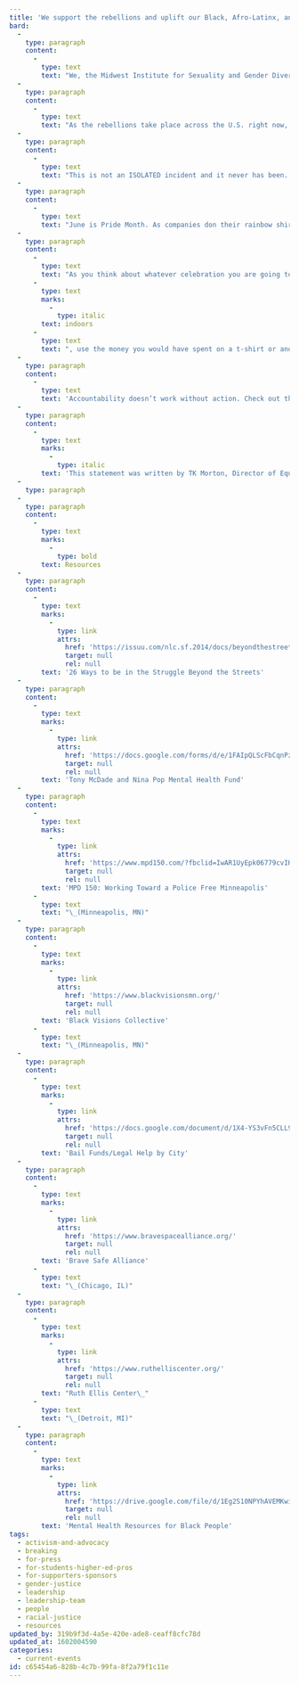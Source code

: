 ```yaml
---
title: 'We support the rebellions and uplift our Black, Afro-Latinx, and Afro-Indigenous siblings'
bard:
  -
    type: paragraph
    content:
      -
        type: text
        text: "We, the Midwest Institute for Sexuality and Gender Diversity, support the rebellions happening across the country and we are here to uplift our Black, Afro-Latinx, and Afro-Indigenous siblings.\_"
  -
    type: paragraph
    content:
      -
        type: text
        text: "As the rebellions take place across the U.S. right now, we need to note that some of the most violent acts by police happen right here in the Midwest. We have some of the worst places to live for Black people, especially Black Queer and Trans people. As a majority white queer organization we have a responsibility to hold ourselves and our community accountable.\_"
  -
    type: paragraph
    content:
      -
        type: text
        text: "This is not an ISOLATED incident and it never has been. The historical role of police in America is and always has been to oppress Black bodies. Slave catchers are police, KKK are police, your racist uncles are police, your liberal sisters are police. They may have the best of intentions, but we have seen time and time again that police are not held accountable and steal billions of dollars away from communities in the name of “safety.\" That money could be put into education, housing, confronting food deserts, but instead it is put toward “fancy police academies” and expanding jails to house more Black, Brown, and Indigenous people.\_"
  -
    type: paragraph
    content:
      -
        type: text
        text: "June is Pride Month. As companies don their rainbow shirts, sandals, bags, and other merchandise asking for your dollar, remember that we wouldn’t be here today if it wasn’t for Black and Latina Queer and Trans Women. Yes we live in a region often ignored for our anti-oppression movement work, but history is vital in our Midwest Queer and Trans communities—no one can tell our stories and our history except for us! Know your history and how this movement started well before Stonewall and is still ongoing today. Never forget what our ancestors did by putting themselves on the frontlines for something to which they said “enough is enough.” Black folks are doing the same thing right now and most of those on the frontlines are Black Queer, and Trans Women!\_"
  -
    type: paragraph
    content:
      -
        type: text
        text: "As you think about whatever celebration you are going to do\_"
      -
        type: text
        marks:
          -
            type: italic
        text: indoors
      -
        type: text
        text: ", use the money you would have spent on a t-shirt or another rainbow tote bag you will never use and donate to Black, Brown, and Indigenous Queer and Trans organizations instead. We especially want to uplift and highlight the story of Tony McDade, a Black Trans man who was killed on May 27 by police in Tallahassee, Florida.\_"
  -
    type: paragraph
    content:
      -
        type: text
        text: 'Accountability doesn’t work without action. Check out the links below for various jail funds, Black Trans led organizations, and how you can get involved if you can’t be on the frontlines.'
  -
    type: paragraph
    content:
      -
        type: text
        marks:
          -
            type: italic
        text: 'This statement was written by TK Morton, Director of Equity and Access for the Midwest Institute for Sexuality and Gender Diversity, A Black Trans person who is exhausted, but is always willing to fight.'
  -
    type: paragraph
  -
    type: paragraph
    content:
      -
        type: text
        marks:
          -
            type: bold
        text: Resources
  -
    type: paragraph
    content:
      -
        type: text
        marks:
          -
            type: link
            attrs:
              href: 'https://issuu.com/nlc.sf.2014/docs/beyondthestreets_final/4?fbclid=IwAR2ix5AOuTKWABnQlX_909sDrP90tfcSiepXVMYoWewq0T6yDB5pVFU6sow'
              target: null
              rel: null
        text: '26 Ways to be in the Struggle Beyond the Streets'
  -
    type: paragraph
    content:
      -
        type: text
        marks:
          -
            type: link
            attrs:
              href: 'https://docs.google.com/forms/d/e/1FAIpQLScFbCqnPzsY0pSi39i_AjsTpVZpqJ20IOlJoX37N5qOHqN6cA/viewform?fbclid=IwAR1iP6CPc0HbuuUbB157sPstMom9C4_i4WQP3slXJ7_cEPtL_J0-i7gQgXQ'
              target: null
              rel: null
        text: 'Tony McDade and Nina Pop Mental Health Fund'
  -
    type: paragraph
    content:
      -
        type: text
        marks:
          -
            type: link
            attrs:
              href: 'https://www.mpd150.com/?fbclid=IwAR1UyEpk06779cvIH_SSWE-QK8qwKQaBhhSxRf8hFq_8losHknZRnr0W1RI'
              target: null
              rel: null
        text: 'MPD 150: Working Toward a Police Free Minneapolis'
      -
        type: text
        text: "\_(Minneapolis, MN)"
  -
    type: paragraph
    content:
      -
        type: text
        marks:
          -
            type: link
            attrs:
              href: 'https://www.blackvisionsmn.org/'
              target: null
              rel: null
        text: 'Black Visions Collective'
      -
        type: text
        text: "\_(Minneapolis, MN)"
  -
    type: paragraph
    content:
      -
        type: text
        marks:
          -
            type: link
            attrs:
              href: 'https://docs.google.com/document/d/1X4-YS3vFn5CLL9QtJSU0xqmTh_h8XilXgOqGAjZISBI/preview?fbclid=IwAR3HivT2aZSaXEuUlUK0d3YXQJqeqNF82XcO5R649Z1bLw3BbUfd7-8WvX8&pru=AAABcopZCt0%2ALBzmEhSB82UWzyg2SlXLqA'
              target: null
              rel: null
        text: 'Bail Funds/Legal Help by City'
  -
    type: paragraph
    content:
      -
        type: text
        marks:
          -
            type: link
            attrs:
              href: 'https://www.bravespacealliance.org/'
              target: null
              rel: null
        text: 'Brave Safe Alliance'
      -
        type: text
        text: "\_(Chicago, IL)"
  -
    type: paragraph
    content:
      -
        type: text
        marks:
          -
            type: link
            attrs:
              href: 'https://www.ruthelliscenter.org/'
              target: null
              rel: null
        text: "Ruth Ellis Center\_"
      -
        type: text
        text: "\_(Detroit, MI)"
  -
    type: paragraph
    content:
      -
        type: text
        marks:
          -
            type: link
            attrs:
              href: 'https://drive.google.com/file/d/1Eg2S10NPYhAVEMKwicHn2SHpT6KKW0aP/view?fbclid=IwAR0oxXnMo4UnBeSXq4WBlMSnGcklDH2zRdSC0n4XCijFMuUGBkViEdL8x8Y'
              target: null
              rel: null
        text: 'Mental Health Resources for Black People'
tags:
  - activism-and-advocacy
  - breaking
  - for-press
  - for-students-higher-ed-pros
  - for-supporters-sponsors
  - gender-justice
  - leadership
  - leadership-team
  - people
  - racial-justice
  - resources
updated_by: 319b9f3d-4a5e-420e-ade8-ceaff8cfc78d
updated_at: 1602004590
categories:
  - current-events
id: c65454a6-828b-4c7b-99fa-8f2a79f1c11e
---
```

